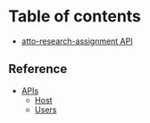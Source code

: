 # Table of contents

* [atto-research-assignment API](README.md)

## Reference

* [APIs](reference/apis/README.md)
  * [Host](reference/apis/host.md)
  * [Users](reference/apis/users.md)
